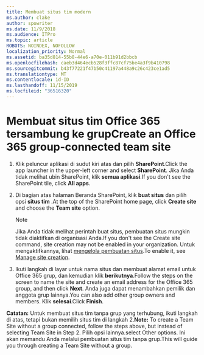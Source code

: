 ```yaml
---
title: Membuat situs tim modern
ms.author: clake
author: spowriter
ms.date: 11/9/2018
ms.audience: ITPro
ms.topic: article
ROBOTS: NOINDEX, NOFOLLOW
localization_priority: Normal
ms.assetid: ba35d814-55b8-44e6-a70e-011b91d2bbcb
ms.openlocfilehash: caeb3d464ecb528f3ffc87cf75be4a3f9b410798
ms.sourcegitcommit: b43f77221f47b50c41197a448a9c26c423ce1ad5
ms.translationtype: MT
ms.contentlocale: id-ID
ms.lasthandoff: 11/15/2019
ms.locfileid: "36516320"
---
```

# <a name="create-an-office-365-group-connected-team-site"></a><span data-ttu-id="f1dbf-102">Membuat situs tim Office 365 tersambung ke grup</span><span class="sxs-lookup"><span data-stu-id="f1dbf-102">Create an Office 365 group-connected team site</span></span>

1. <span data-ttu-id="f1dbf-103">Klik peluncur aplikasi di sudut kiri atas dan pilih **SharePoint**.</span><span class="sxs-lookup"><span data-stu-id="f1dbf-103">Click the app launcher in the upper-left corner and select **SharePoint**.</span></span> <span data-ttu-id="f1dbf-104">Jika Anda tidak melihat ubin SharePoint, klik **semua aplikasi**.</span><span class="sxs-lookup"><span data-stu-id="f1dbf-104">If you don't see the SharePoint tile, click **All apps**.</span></span>
    
2. <span data-ttu-id="f1dbf-105">Di bagian atas halaman Beranda SharePoint, klik **buat situs** dan pilih opsi **situs tim** .</span><span class="sxs-lookup"><span data-stu-id="f1dbf-105">At the top of the SharePoint home page, click **Create site** and choose the **Team site** option.</span></span> 
    
    > [!NOTE]
    > <span data-ttu-id="f1dbf-106">Jika Anda tidak melihat perintah buat situs, pembuatan situs mungkin tidak diaktifkan di organisasi Anda.</span><span class="sxs-lookup"><span data-stu-id="f1dbf-106">If you don't see the Create site command, site creation may not be enabled in your organization.</span></span> <span data-ttu-id="f1dbf-107">Untuk mengaktifkannya, lihat [mengelola pembuatan situs](https://go.microsoft.com/fwlink/?linkid=2009644).</span><span class="sxs-lookup"><span data-stu-id="f1dbf-107">To enable it, see [Manage site creation](https://go.microsoft.com/fwlink/?linkid=2009644).</span></span> 
  
3. <span data-ttu-id="f1dbf-108">Ikuti langkah di layar untuk nama situs dan membuat alamat email untuk Office 365 grup, dan kemudian klik **berikutnya**.</span><span class="sxs-lookup"><span data-stu-id="f1dbf-108">Follow the steps on the screen to name the site and create an email address for the Office 365 group, and then click **Next**.</span></span> <span data-ttu-id="f1dbf-109">Anda juga dapat menambahkan pemilik dan anggota grup lainnya.</span><span class="sxs-lookup"><span data-stu-id="f1dbf-109">You can also add other group owners and members.</span></span> <span data-ttu-id="f1dbf-110">Klik **selesai**.</span><span class="sxs-lookup"><span data-stu-id="f1dbf-110">Click **Finish**.</span></span>
  
 <span data-ttu-id="f1dbf-111">**Catatan:** Untuk membuat situs tim tanpa grup yang terhubung, ikuti langkah di atas, tetapi bukan memilih situs tim di langkah 2.</span><span class="sxs-lookup"><span data-stu-id="f1dbf-111">**Note:** To create a Team Site without a group connected, follow the steps above, but instead of selecting Team Site in Step 2.</span></span> <span data-ttu-id="f1dbf-112">Pilih opsi lainnya.</span><span class="sxs-lookup"><span data-stu-id="f1dbf-112">select Other options.</span></span> <span data-ttu-id="f1dbf-113">Ini akan memandu Anda melalui pembuatan situs tim tanpa grup.</span><span class="sxs-lookup"><span data-stu-id="f1dbf-113">This will guide you through creating a Team Site without a group.</span></span> 
    

